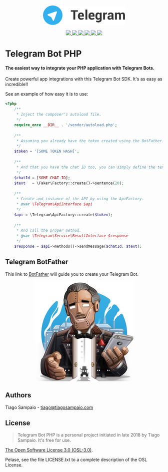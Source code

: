 <p align="center"><img src="/assets/images/telegram.png"></p>

<p align="center">
    <a href="https://travis-ci.org/tiagosampaio/Telegram-Bot-PHP">
        <img src="https://travis-ci.org/tiagosampaio/Telegram-Bot-PHP.svg?branch=master"/>
    </a>
    <a href="https://www.codacy.com/app/tiagoosampaio/Telegram-Bot-PHP?utm_source=github.com&amp;utm_medium=referral&amp;utm_content=tiagosampaio/Telegram-Bot-PHP&amp;utm_campaign=Badge_Grade">
        <img src="https://api.codacy.com/project/badge/Grade/f2d11df6b0824cb98fbd7bac12b61182"/>
    </a>
    <a href="https://www.codetriage.com/tiagosampaio/telegram-bot-php">
        <img src="https://www.codetriage.com/tiagosampaio/telegram-bot-php/badges/users.svg"/>
    </a>
    <a href="https://packagist.org/packages/tiagosampaio/telegram-bot-php">
        <img src="https://poser.pugx.org/tiagosampaio/telegram-bot-php/d/total.svg"/>
    </a>
    <a href="https://packagist.org/packages/tiagosampaio/telegram-bot-php">
        <img src="https://poser.pugx.org/tiagosampaio/telegram-bot-php/license.svg"/>
    </a>
    <a href="https://packagist.org/packages/tiagosampaio/telegram-bot-php">
        <img src="https://poser.pugx.org/tiagosampaio/telegram-bot-php/v/stable"/>
    </a>
</p>

# Telegram Bot PHP

#### The easiest way to integrate your PHP application with Telegram Bots.

Create powerful app integrations with this Telegram Bot SDK. It's as easy as incredible!!

See an example of how easy it is to use:

```php
<?php
    /**
     * Inject the composer's autoload file.
     */
    require_once __DIR__ . '/vendor/autoload.php';

    /**
     * Assuming you already have the token created using the BotFather.
     */
    $token = '[SOME TOKEN HASH]';
    
    /**
     * And that you have the chat ID too, you can simply define the text you'd like to send, for instance.
     */
    $chatId = [SOME CHAT ID];
    $text   = \Faker\Factory::create()->sentence(20);

    /**
     * Create and instance of the API by using the ApiFactory.
     * @var \Telegram\ApiInterface $api
     */
    $api = \Telegram\ApiFactory::create($token);
    
    /**
     * And call the proper method.
     * @var \Telegram\Service\ResultInterface $response
     */
    $response = $api->methods()->sendMessage($chatId, $text);
```

## Telegram BotFather

This link to [BotFather](https://telegram.me/BotFather) will guide you to create your Telegram Bot.

<p align="center"><a href="https://telegram.me/BotFather" target="_blank" title="Telegram BotFather"><img src="/assets/images/botfather.jpg"></a></p>

## Authors

Tiago Sampaio - [tiago@tiagosampaio.com](mailto:tiago@tiagosampaio.com)

## License
> Telegram Bot PHP is a personal project initiated in late 2018 by Tiago Sampaio. It's free for use.

[The Open Software License 3.0 (OSL-3.0)](https://opensource.org/licenses/osl-3.0.php).

Pelase, see the file LICENSE.txt to a complete description of the OSL License.
